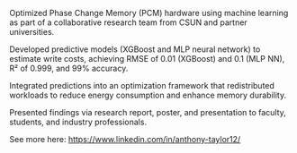 Optimized Phase Change Memory (PCM) hardware using machine learning as part of a collaborative research team from CSUN and partner universities. 

Developed predictive models (XGBoost and MLP neural network) to estimate write costs, achieving RMSE of 0.01 (XGBoost) and 0.1 (MLP NN), R² of 0.999, and 99% accuracy. 

Integrated predictions into an optimization framework that redistributed workloads to reduce energy consumption and enhance memory durability.

Presented findings via research report, poster, and presentation to faculty, students, and industry professionals.

See more here: https://www.linkedin.com/in/anthony-taylor12/
 
